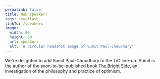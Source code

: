 ```yaml
---
permalink: false
title: New speaker!
tags: newsflash
linkTo: /speakers
image:
  width: 80
  height: 80
  url: speakers
  alt: 'A circular headshot image of Sumit Paul-Choudhury'
---
```


We're delighted to add Sumit Paul-Choudhury to the TiO line-up. Sumit is the author of the soon-to-be-published book [The Bright Side](https://www.waterstones.com/book/the-bright-side/sumit-paul-choudhury/9781838859220), an investigation of the philosophy and practice of optimism.
